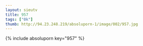 ```yaml
--- 
layout: sieutv
title: 957
tags: ["0k"]
thumb: http://94.23.248.219/absoluporn-1/image/002/957.jpg
---
```

{% include absoluporn key="957" %} 
